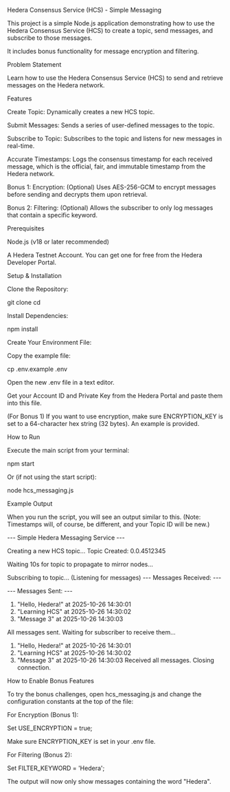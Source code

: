 Hedera Consensus Service (HCS) - Simple Messaging

This project is a simple Node.js application demonstrating how to use the Hedera Consensus Service (HCS) to create a topic, send messages, and subscribe to those messages.

It includes bonus functionality for message encryption and filtering.

Problem Statement

Learn how to use the Hedera Consensus Service (HCS) to send and retrieve messages on the Hedera network.

Features

Create Topic: Dynamically creates a new HCS topic.

Submit Messages: Sends a series of user-defined messages to the topic.

Subscribe to Topic: Subscribes to the topic and listens for new messages in real-time.

Accurate Timestamps: Logs the consensus timestamp for each received message, which is the official, fair, and immutable timestamp from the Hedera network.

Bonus 1: Encryption: (Optional) Uses AES-256-GCM to encrypt messages before sending and decrypts them upon retrieval.

Bonus 2: Filtering: (Optional) Allows the subscriber to only log messages that contain a specific keyword.

Prerequisites

Node.js (v18 or later recommended)

A Hedera Testnet Account. You can get one for free from the Hedera Developer Portal.

Setup & Installation

Clone the Repository:

git clone <your-repo-url>
cd <your-repo-directory>


Install Dependencies:

npm install


Create Your Environment File:

Copy the example file:

cp .env.example .env


Open the new .env file in a text editor.

Get your Account ID and Private Key from the Hedera Portal and paste them into this file.

(For Bonus 1) If you want to use encryption, make sure ENCRYPTION_KEY is set to a 64-character hex string (32 bytes). An example is provided.

How to Run

Execute the main script from your terminal:

npm start


Or (if not using the start script):

node hcs_messaging.js


Example Output

When you run the script, you will see an output similar to this. (Note: Timestamps will, of course, be different, and your Topic ID will be new.)

--- Simple Hedera Messaging Service ---

Creating a new HCS topic...
Topic Created: 0.0.4512345

Waiting 10s for topic to propagate to mirror nodes...

Subscribing to topic... (Listening for messages)
--- Messages Received: ---

--- Messages Sent: ---
1. "Hello, Hedera!" at 2025-10-26 14:30:01
2. "Learning HCS" at 2025-10-26 14:30:02
3. "Message 3" at 2025-10-26 14:30:03

All messages sent. Waiting for subscriber to receive them...
1. "Hello, Hedera!" at 2025-10-26 14:30:01
2. "Learning HCS" at 2025-10-26 14:30:02
3. "Message 3" at 2025-10-26 14:30:03
Received all messages. Closing connection.


How to Enable Bonus Features

To try the bonus challenges, open hcs_messaging.js and change the configuration constants at the top of the file:

For Encryption (Bonus 1):

Set USE_ENCRYPTION = true;

Make sure ENCRYPTION_KEY is set in your .env file.

For Filtering (Bonus 2):

Set FILTER_KEYWORD = 'Hedera';

The output will now only show messages containing the word "Hedera".